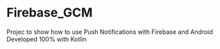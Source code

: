 # Firebase_GCM

Projec to show how to use Push Notifications with Firebase and Android
Developed 100% with Kotlin
